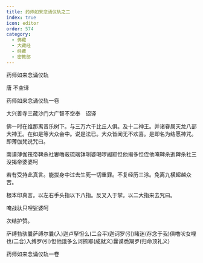 ```yaml
---
title: 药师如来念诵仪轨之二
index: true
icon: editor
order: 574
category:
  - 佛藏
  - 大藏经
  - 经藏
  - 密教部
---
```


  药师如来念诵仪轨  

唐 不空译  

药师如来念诵仪轨一卷  

大兴善寺三藏沙门大广智不空奉　诏译  

佛一时在维那离音乐树下。与三万六千比丘人俱。及十二神王。并诸眷属天龙八部大神王。在如是等大众会中。说是法已。大众皆闻无不欢喜。是即名为结愿神咒。即薄伽梵说咒曰。  

南谟薄伽筏帝鞞杀社寠噜蔽琉璃钵唎婆喝啰阇耶怛他揭多怛侄他唵鞞杀逝鞞杀社三没揭帝婆婆呵  

若有受持此真言。能拔身中过去生死一切重罪。不复经历三涂。免离九横超越众苦。  

根本印真言。以左右手头指以下八指。反叉入于掌。以二大指来去咒曰。  

唵战驮只哩娑婆呵  

次结护赞。  

萨缚勃驮曩萨缚尔曩(入)迦卢拏怛么(二合平)迦诃罗(引)睹迷(存念于我)俱噜吠女哩也(二合)入缚罗(引)怛他誐多么诃捺耶(成就义)曩谟悉羯罗(归命顶礼义)  

药师如来念诵仪轨一卷  
